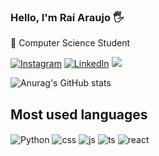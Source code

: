 ### Hello, I'm Raí Araujo 🖐️

🔭 Computer Science Student

[![Instagram](https://img.shields.io/badge/Instagram-E4405F?style=for-the-badge&logo=instagram&logoColor=white)](https://www.instagram.com/rai_araujo30/)
[![LinkedIn](https://img.shields.io/badge/LinkedIn-0077B5?style=for-the-badge&logo=linkedin&logoColor=white)](https://www.linkedin.com/in/ra%C3%AD-araujo-66b288285/)
  <a href = "mailto:raisanhacu@gmail.com"><img src="https://img.shields.io/badge/-Gmail-%23333?style=for-the-badge&logo=gmail&logoColor=white" target="_blank"></a>

![Anurag's GitHub stats](https://github-readme-stats.vercel.app/api?username=RaiAraujo30&show_icons=true&theme=radical)

## Most used languages

<div style="display: inline_block">
  <img align="center" alt="Python" src="https://img.shields.io/badge/Python-14354C?style=for-the-badge&logo=python&logoColor=white" />
  <img align="center" alt="css" src="https://img.shields.io/badge/Django-092E20?style=for-the-badge&logo=django&logoColor=white" />
  <img align="center" alt="js" src="https://img.shields.io/badge/C%2B%2B-00599C?style=for-the-badge&logo=c%2B%2B&logoColor=white" />
  <img align="center" alt="ts" src="https://img.shields.io/badge/Java-ED8B00?style=for-the-badge&logo=openjdk&logoColor=white" />
  <img align="center" alt="react" src="https://img.shields.io/badge/Spring-6DB33F?style=for-the-badge&logo=spring&logoColor=white" />
</div><br/>

